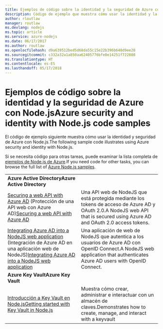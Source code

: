 ```yaml
---
title: Ejemplos de código sobre la identidad y la seguridad de Azure con Node.js
description: Código de ejemplo que muestra cómo usar la identidad y la seguridad de Azure con Node.js.
author: rloutlaw
manager: routlaw
ms.devlang: nodejs
ms.topic: article
ms.service: azure-nodejs
ms.date: 06/17/2017
ms.author: routlaw
ms.openlocfilehash: d9a639512bed5d68da55c15e22b396b648d9ee28
ms.sourcegitcommit: c332a32a1a850aa62405776bfe0e14251f722888
ms.translationtype: HT
ms.contentlocale: es-ES
ms.lasthandoff: 05/17/2018
---
```

# <a name="azure-security-and-identity-with-nodejs-code-samples"></a><span data-ttu-id="be672-103">Ejemplos de código sobre la identidad y la seguridad de Azure con Node.js</span><span class="sxs-lookup"><span data-stu-id="be672-103">Azure security and identity with Node.js code samples</span></span>

<span data-ttu-id="be672-104">El código de ejemplo siguiente muestra cómo usar la identidad y seguridad de Azure con Node.js.</span><span class="sxs-lookup"><span data-stu-id="be672-104">The following sample code illustrates using Azure security and identity with Node.js.</span></span>

<span data-ttu-id="be672-105">Si se necesita código para otras tareas, puede examinar la lista completa de [ejemplos de Node.js de Azure](https://azure.microsoft.com/resources/samples/?term=nodejs).</span><span class="sxs-lookup"><span data-stu-id="be672-105">If you need code for other tasks, you can browse the full list of [Azure Node.js samples](https://azure.microsoft.com/resources/samples/?term=nodejs).</span></span>

| | |
|---|---|
| <span data-ttu-id="be672-106">**Azure Active Directory**</span><span class="sxs-lookup"><span data-stu-id="be672-106">**Azure Active Directory**</span></span> ||
| <span data-ttu-id="be672-107">[Securing a web API with Azure AD](https://azure.microsoft.com/resources/samples/active-directory-node-webapi/) (Protección de una API web con Azure AD)</span><span class="sxs-lookup"><span data-stu-id="be672-107">[Securing a web API with Azure AD](https://azure.microsoft.com/resources/samples/active-directory-node-webapi/)</span></span> | <span data-ttu-id="be672-108">Una API web de NodeJS que está protegida mediante los tokens de acceso de Azure AD y OAuth 2.0.</span><span class="sxs-lookup"><span data-stu-id="be672-108">A NodeJS web API that is secured using Azure AD and OAuth 2.0 access tokens.</span></span> |
| <span data-ttu-id="be672-109">[Integrating Azure AD into a NodeJS web application](https://azure.microsoft.com/resources/samples/active-directory-node-webapp-openidconnect/) (Integración de Azure AD en una aplicación web de NodeJS)</span><span class="sxs-lookup"><span data-stu-id="be672-109">[Integrating Azure AD into a NodeJS web application](https://azure.microsoft.com/resources/samples/active-directory-node-webapp-openidconnect/)</span></span> | <span data-ttu-id="be672-110">Una aplicación de web de NodeJS que autentica a los usuarios de Azure AD con OpenID Connect.</span><span class="sxs-lookup"><span data-stu-id="be672-110">A NodeJS web application that authenticates Azure AD users with OpenID Connect.</span></span> |
| <span data-ttu-id="be672-111">**Azure Key Vault**</span><span class="sxs-lookup"><span data-stu-id="be672-111">**Azure Key Vault**</span></span> ||
| [<span data-ttu-id="be672-112">Introducción a Key Vault en Node.js</span><span class="sxs-lookup"><span data-stu-id="be672-112">Getting started with Key Vault in Node.js</span></span>](https://azure.microsoft.com/resources/samples/key-vault-node-getting-started/) | <span data-ttu-id="be672-113">Muestra cómo crear, administrar e interactuar con un almacén de claves.</span><span class="sxs-lookup"><span data-stu-id="be672-113">Demonstrates how to create, manage, and interact with a keyvault</span></span> |
